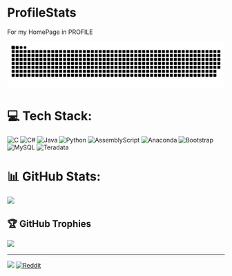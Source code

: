 # ProfileStats
For my HomePage in PROFILE

<picture>
  <source media="(prefers-color-scheme: dark)" srcset="https://raw.githubusercontent.com/platane/platane/output/github-contribution-grid-snake-dark.svg">
  <source media="(prefers-color-scheme: light)" srcset="https://raw.githubusercontent.com/platane/platane/output/github-contribution-grid-snake.svg">
  <img alt="github contribution grid snake animation" src="https://raw.githubusercontent.com/platane/platane/output/github-contribution-grid-snake.svg">
</picture>

# 💻 Tech Stack:
![C](https://img.shields.io/badge/c-%2300599C.svg?style=for-the-badge&logo=c&logoColor=white) ![C#](https://img.shields.io/badge/c%23-%23239120.svg?style=for-the-badge&logo=csharp&logoColor=white) ![Java](https://img.shields.io/badge/java-%23ED8B00.svg?style=for-the-badge&logo=openjdk&logoColor=white) ![Python](https://img.shields.io/badge/python-3670A0?style=for-the-badge&logo=python&logoColor=ffdd54) ![AssemblyScript](https://img.shields.io/badge/assembly%20script-%23000000.svg?style=for-the-badge&logo=assemblyscript&logoColor=white) ![Anaconda](https://img.shields.io/badge/Anaconda-%2344A833.svg?style=for-the-badge&logo=anaconda&logoColor=white) ![Bootstrap](https://img.shields.io/badge/bootstrap-%238511FA.svg?style=for-the-badge&logo=bootstrap&logoColor=white) ![MySQL](https://img.shields.io/badge/mysql-4479A1.svg?style=for-the-badge&logo=mysql&logoColor=white) ![Teradata](https://img.shields.io/badge/Teradata-F37440?style=for-the-badge&logo=teradata&logoColor=white)
# 📊 GitHub Stats:
![](https://github-readme-streak-stats.herokuapp.com/?user=BedBug2479&theme=dark&hide_border=true)<br/>

## 🏆 GitHub Trophies
![](https://github-profile-trophy.vercel.app/?username=BedBug2479&theme=dracula&no-frame=true&no-bg=true&margin-w=4)

---
[![](https://visitcount.itsvg.in/api?id=BedBug2479&icon=3&color=0)](https://visitcount.itsvg.in) [![Reddit](https://img.shields.io/badge/Reddit-%23FF4500.svg?logo=Reddit&logoColor=white)](https://reddit.com/user/BedBug2479) 

